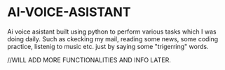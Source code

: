 # AI-VOICE-ASISTANT
Ai voice asistant built using python to perform various tasks which I was doing daily. Such as ckecking my mail, reading some news, some coding practice, listenig to music etc. just by saying some "trigerring" words.


//WILL ADD MORE FUNCTIONALITIES AND INFO LATER.
